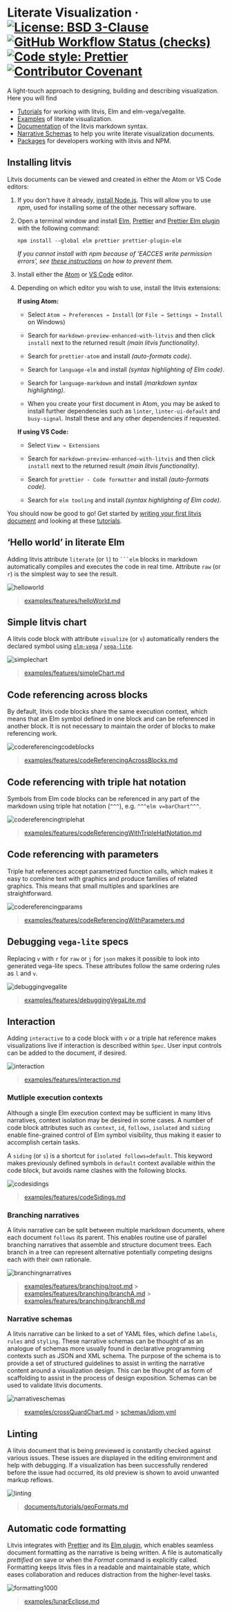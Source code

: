 # Literate Visualization &middot; [![License: BSD 3-Clause](https://img.shields.io/badge/license-BSD_3--Clause-blue.svg)](./LICENSE) [![GitHub Workflow Status (checks)](https://img.shields.io/github/workflow/status/gicentre/litvis/Checks?label=checks)](https://github.com/gicentre/litvis/actions?query=workflow%3AChecks) [![Code style: Prettier](https://img.shields.io/badge/code_style-prettier-ff69b4.svg)](https://prettier.io/) [![Contributor Covenant](https://img.shields.io/badge/Contributor%20Covenant-v1.4%20adopted-ff69b4.svg)](CODE_OF_CONDUCT.md)

A light-touch approach to designing, building and describing visualization.
Here you will find

- [Tutorials](documents/tutorials) for working with litvis, Elm and elm-vega/vegalite.
- [Examples](examples) of literate visualization.
- [Documentation](documents) of the litvis markdown syntax.
- [Narrative Schemas](narrative-schemas) to help you write literate visualization documents.
- [Packages](packages) for developers working with litvis and NPM.

## Installing litvis

Litvis documents can be viewed and created in either the Atom or VS Code editors:

1.  If you don't have it already, [install Node.js](https://nodejs.org/en). This will allow you to use _npm_, used for installing some of the other necessary software.

2.  Open a terminal window and install [Elm](http://elm-lang.org), [Prettier](https://prettier.io/) and [Prettier Elm plugin](https://github.com/gicentre/prettier-plugin-elm) with the following command:

    ```
    npm install --global elm prettier prettier-plugin-elm
    ```

    _If you cannot install with npm because of 'EACCES write permission errors', see [these instructions](https://docs.npmjs.com/getting-started/fixing-npm-permissions) on how to prevent them._

3.  Install either the [Atom](https://atom.io) or [VS Code](https://code.visualstudio.com) editor.

4.  Depending on which editor you wish to use, install the litvis extensions:

    **If using Atom:**

    - Select `Atom → Preferences → Install` (or `File → Settings → Install` on Windows)

    - Search for `markdown-preview-enhanced-with-litvis` and then click `install` next to the returned result _(main litvis functionality)_.

    - Search for `prettier-atom` and install _(auto-formats code)_.

    - Search for `language-elm` and install _(syntax highlighting of Elm code)_.

    - Search for `language-markdown` and install _(markdown syntax highlighting)_.

    - When you create your first document in Atom, you may be asked to install further dependencies such as `linter`, `linter-ui-default` and `busy-signal`. Install these and any other dependencies if requested.

    **If using VS Code:**

    - Select `View → Extensions`

    - Search for `markdown-preview-enhanced-with-litvis` and then click `install` next to the returned result _(main litvis functionality)_.

    - Search for `prettier - Code formatter` and install _(auto-formats code)_.

    - Search for `elm tooling` and install _(syntax highlighting of Elm code)_.

<!-- 5.  If you have been using [`markdown-preview-enhanced`](https://shd101wyy.github.io/markdown-preview-enhanced/#/) extension by [@shd101wyy](https://github.com/shd101wyy/) in your editor, you may want to temporary disable it to avoid keyboard shortcut conflicts.
    There is a plan to merge litvis functionality into this extension, which should ease the setup. -->

You should now be good to go! Get started by [writing your first litvis document](documents/tutorials/introduction/intro1.md) and looking at these [tutorials](documents/tutorials/README.md).

## ‘Hello world’ in literate Elm

Adding litvis attribute `literate` (or `l`) to ` ```elm ` blocks in markdown automatically compiles and executes the code in real time.
Attribute `raw` (or `r`) is the simplest way to see the result.

![helloworld](https://user-images.githubusercontent.com/608862/38144403-735c2894-343c-11e8-983a-39487fbb116e.gif)

> [examples/features/helloWorld.md](examples/features/helloWorld.md)

## Simple litvis chart

A litvis code block with attribute `visualize` (or `v`) automatically renders the declared symbol using [`elm-vega`](https://github.com/gicentre/elm-vega) / [`vega-lite`](https://vega.github.io/vega-lite/).

![simplechart](https://user-images.githubusercontent.com/608862/38144167-940f5eea-343b-11e8-82d8-96737615febc.gif)

> [examples/features/simpleChart.md](examples/features/simpleChart.md)

## Code referencing across blocks

By default, litvis code blocks share the same execution context, which means that an Elm symbol defined in one block and can be referenced in another block.
It is not necessary to maintain the order of blocks to make referencing work.

![codereferencingcodeblocks](https://user-images.githubusercontent.com/608862/38144058-2711026c-343b-11e8-9eb5-080ea07d582c.gif)

> [examples/features/codeReferencingAcrossBlocks.md](examples/features/codeReferencingAcrossBlocks.md)

## Code referencing with triple hat notation

Symbols from Elm code blocks can be referenced in any part of the markdown using triple hat notation (`^^^`), e.g. `^^^elm v=barChart^^^`.

![codereferencingtriplehat](https://user-images.githubusercontent.com/608862/38144584-41c5891e-343d-11e8-81c7-a9c0150e409b.gif)

> [examples/features/codeReferencingWithTripleHatNotation.md](examples/features/codeReferencingWithTripleHatNotation.md)

## Code referencing with parameters

Triple hat references accept parametrized function calls, which makes it easy to combine text with graphics and produce families of related graphics. This means that small multiples and sparklines are straightforward.

![codereferencingparams](https://user-images.githubusercontent.com/608862/38144395-6e1230ae-343c-11e8-8d45-510ae0c5d161.gif)

> [examples/features/codeReferencingWithParameters.md](examples/features/codeReferencingWithParameters.md)

## Debugging `vega-lite` specs

Replacing `v` with `r` for `raw` or `j` for `json` makes it possible to look into generated vega-lite specs.
These attributes follow the same ordering rules as `l` and `v`.

![debuggingvegalite](https://user-images.githubusercontent.com/608862/38144689-de039e56-343d-11e8-9a42-05726e2f87b4.gif)

> [examples/features/debuggingVegaLite.md](examples/features/debuggingVegaLite.md)

## Interaction

Adding `interactive` to a code block with `v` or a triple hat reference makes visualizations live if interaction is described within `Spec`.
User input controls can be added to the document, if desired.

![interaction](https://user-images.githubusercontent.com/608862/38144556-178c98e0-343d-11e8-9c98-1e247ff48581.gif)

> [examples/features/interaction.md](examples/features/interaction.md)

### Mutliple execution contexts

Although a single Elm execution context may be sufficient in many litivs narratives, context isolation may be desired in some cases.
A number of code block attributes such as `context`, `id`, `follows`, `isolated` and `siding` enable fine-grained control of Elm symbol visibility, thus making it easier to accomplish certain tasks.

A `siding` (or `s`) is a shortcut for `isolated follows=default`.
This keyword makes previously defined symbols in `default` context available within the code block, but avoids name clashes with the following blocks.

![codesidings](https://user-images.githubusercontent.com/608862/38163354-8faa3c9e-34ea-11e8-84d3-d12747238b6d.gif)

> [examples/features/codeSidings.md](examples/features/codeSidings.md)

### Branching narratives

A litvis narrative can be split between multiple markdown documents, where each document `follows` its parent.
This enables routine use of parallel branching narratives that assemble and structure document trees.
Each branch in a tree can represent alternative potentially competing designs each with their own rationale.

![branchingnarratives](https://user-images.githubusercontent.com/608862/38163350-84ecde10-34ea-11e8-900c-ec8f4ad46ef0.gif)

> [examples/features/branching/root.md](examples/features/branching/root.md) > [examples/features/branching/branchA.md](examples/features/branching/branchA.md) > [examples/features/branching/branchB.md](examples/features/branching/branchB.md)

### Narrative schemas

A litvis narrative can be linked to a set of YAML files, which define `labels`, `rules` and `styling`.
These narrative schemas can be thought of as an analogue of schemas more usually found in declarative programming contexts such as JSON and XML schema.
The purpose of the schema is to provide a set of structured guidelines to assist in writing the narrative content around a visualization design.
This can be thought of as form of scaffolding to assist in the process of design exposition.
Schemas can be used to validate litvis documents.

![narrativeschemas](https://user-images.githubusercontent.com/608862/38163859-d69bc4da-34f2-11e8-984d-786118f3100b.gif)

> [examples/crossQuardChart.md](examples/crossQuardChart.md) > [schemas/idiom.yml](schemas/idiom.yml)

## Linting

A litvis document that is being previewed is constantly checked against various issues.
These issues are displayed in the editing environment and help with debugging.
If a visualization has been successfully rendered before the issue had occurred, its old preview is shown to avoid unwanted markup reflows.

![linting](https://user-images.githubusercontent.com/608862/38143955-bc310866-343a-11e8-94f8-c31a71e6155c.gif)

> [documents/tutorials/geoFormats.md](documents/tutorials/geoFormats.md)

## Automatic code formatting

Litvis integrates with [Prettier](https://prettier.io/) and its [Elm plugin](https://github.com/gicentre/prettier-plugin-elm), which enables seamless document formatting as the narrative is being written.
A file is automatically _prettified_ on save or when the _Format_ command is explicitly called.
Formatting keeps litvis files in a readable and maintainable state, which eases collaboration and reduces distraction from the higher-level tasks.

![formatting1000](https://user-images.githubusercontent.com/608862/38144144-84de604c-343b-11e8-8ffd-f210e2f991ae.gif)

> [examples/lunarEclipse.md](examples/lunarEclipse.md)
